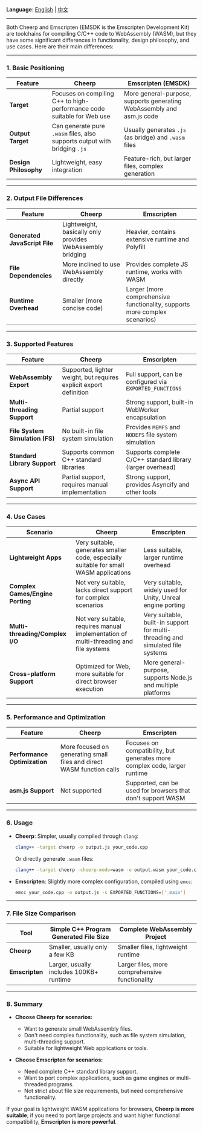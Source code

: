 **Language**: [English](#) | [中文](README.zh.md)

---

Both Cheerp and Emscripten (EMSDK is the Emscripten Development Kit) are toolchains for compiling C/C++ code to WebAssembly (WASM), but they have some significant differences in functionality, design philosophy, and use cases. Here are their main differences:

---

### **1. Basic Positioning**

| Feature      | Cheerp                                           | Emscripten (EMSDK)                          |
| ------------ | ------------------------------------------------ | ------------------------------------------- |
| **Target**   | Focuses on compiling C++ to high-performance code suitable for Web use | More general-purpose, supports generating WebAssembly and asm.js code |
| **Output Target** | Can generate pure `.wasm` files, also supports output with bridging `.js` | Usually generates `.js` (as bridge) and `.wasm` files |
| **Design Philosophy** | Lightweight, easy integration                     | Feature-rich, but larger files, complex generation |

---

### **2. Output File Differences**

| Feature                    | Cheerp                               | Emscripten                              |
| -------------------------- | ------------------------------------ | --------------------------------------- |
| **Generated JavaScript File** | Lightweight, basically only provides WebAssembly bridging | Heavier, contains extensive runtime and Polyfill |
| **File Dependencies**       | More inclined to use WebAssembly directly | Provides complete JS runtime, works with WASM |
| **Runtime Overhead**        | Smaller (more concise code)          | Larger (more comprehensive functionality, supports more complex scenarios) |

---

### **3. Supported Features**

| Feature               | Cheerp                           | Emscripten                                |
| --------------------- | -------------------------------- | ----------------------------------------- |
| **WebAssembly Export** | Supported, lighter weight, but requires explicit export definition | Full support, can be configured via `EXPORTED_FUNCTIONS` |
| **Multi-threading Support** | Partial support                  | Strong support, built-in WebWorker encapsulation |
| **File System Simulation (FS)** | No built-in file system simulation | Provides `MEMFS` and `NODEFS` file system simulation |
| **Standard Library Support** | Supports common C++ standard libraries | Supports complete C/C++ standard library (larger overhead) |
| **Async API Support** | Partial support, requires manual implementation | Strong support, provides Asyncify and other tools |

---

### **4. Use Cases**

| Scenario              | Cheerp                                         | Emscripten                                    |
| --------------------- | ---------------------------------------------- | --------------------------------------------- |
| **Lightweight Apps**  | Very suitable, generates smaller code, especially suitable for small WASM applications | Less suitable, larger runtime overhead        |
| **Complex Games/Engine Porting** | Not very suitable, lacks direct support for complex scenarios | Very suitable, widely used for Unity, Unreal engine porting |
| **Multi-threading/Complex I/O** | Not very suitable, requires manual implementation of multi-threading and file systems | Very suitable, built-in support for multi-threading and simulated file systems |
| **Cross-platform Support** | Optimized for Web, more suitable for direct browser execution | More general-purpose, supports Node.js and multiple platforms |

---

### **5. Performance and Optimization**

| Feature            | Cheerp                               | Emscripten                               |
| ------------------ | ------------------------------------ | ---------------------------------------- |
| **Performance Optimization** | More focused on generating small files and direct WASM function calls | Focuses on compatibility, but generates more complex code, larger runtime |
| **asm.js Support** | Not supported                        | Supported, can be used for browsers that don't support WASM |

---

### **6. Usage**

- **Cheerp**: Simpler, usually compiled through `clang`:

  ```bash
  clang++ -target cheerp -o output.js your_code.cpp
  ```

  Or directly generate `.wasm` files:

  ```bash
  clang++ -target cheerp -cheerp-mode=wasm -o output.wasm your_code.cpp
  ```

- **Emscripten**: Slightly more complex configuration, compiled using `emcc`:
  ```bash
  emcc your_code.cpp -o output.js -s EXPORTED_FUNCTIONS=['_main']
  ```

---

### **7. File Size Comparison**

| Tool           | Simple C++ Program Generated File Size | Complete WebAssembly Project |
| -------------- | -------------------------------------- | ----------------------------- |
| **Cheerp**     | Smaller, usually only a few KB         | Smaller files, lightweight runtime |
| **Emscripten** | Larger, usually includes 100KB+ runtime | Larger files, more comprehensive functionality |

---

### **8. Summary**

- **Choose Cheerp for scenarios:**

  - Want to generate small WebAssembly files.
  - Don't need complex functionality, such as file system simulation, multi-threading support.
  - Suitable for lightweight Web applications or tools.

- **Choose Emscripten for scenarios:**
  - Need complete C++ standard library support.
  - Want to port complex applications, such as game engines or multi-threaded programs.
  - Not strict about file size requirements, but need comprehensive functionality.

If your goal is lightweight WASM applications for browsers, **Cheerp is more suitable**; if you need to port large projects and want higher functional compatibility, **Emscripten is more powerful**.
